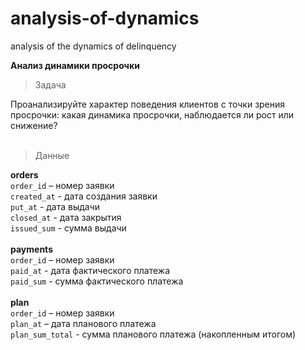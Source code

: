 # analysis-of-dynamics
analysis of the dynamics of delinquency

**Анализ динамики просрочки**

> Задача<br>

Проанализируйте характер поведения клиентов с точки зрения просрочки: какая динамика просрочки, наблюдается ли рост или снижение?<br><br>

> Данные<br>

**orders** <br>
`order_id` – номер заявки <br>
`created_at` - дата создания заявки  <br>
`put_at` - дата выдачи <br>
`closed_at` - дата закрытия <br>
`issued_sum` - сумма выдачи <br><br>
**payments** <br>
`order_id` – номер заявки <br>
`paid_at` - дата фактического платежа <br>
`paid_sum` - сумма фактического платежа <br><br>
**plan** <br>
`order_id` – номер заявки <br>
`plan_at` – дата планового платежа <br>
`plan_sum_total` - сумма планового платежа (накопленным итогом) <br>
